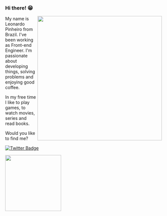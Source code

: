 ### Hi there! 😁 

<img src="https://user-images.githubusercontent.com/53521650/109302381-f7171c80-7817-11eb-898e-fbb3db8f005e.png" width=400 align=right>

My name is Leonardo Pinheiro from Brazil. I've been working as Front-end Engineer. I'm passionate about developing things, solving problems and enjoying good coffee.

In my free time I like to play games, to watch movies, series and read books.

Would you like to find me?

[![Twitter Badge](https://img.shields.io/badge/-Twitter-1ca0f1?style=flat-square&labelColor=1ca0f1&logo=twitter&logoColor=white&link=https://twitter.com/leonardo_rpr)](https://twitter.com/leonardo_rpr)
 
<a href="https://github.com/leonardomteixeira">
  <img height="180em" src="https://github-readme-stats.vercel.app/api?username=leonardorpr&theme=midnight-purple&show_icons=true" />
</a>

